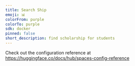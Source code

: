 ```yaml
---
title: Search Ship
emoji: 📊
colorFrom: purple
colorTo: purple
sdk: docker
pinned: false
short_description: find scholarship for students
---
```


Check out the configuration reference at https://huggingface.co/docs/hub/spaces-config-reference
